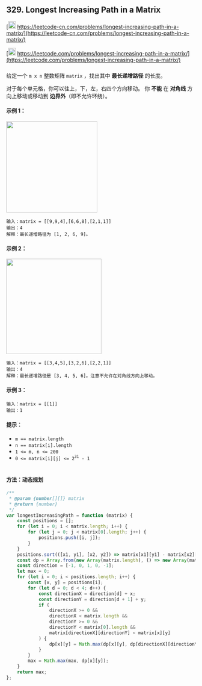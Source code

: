 ## 329. Longest Increasing Path in a Matrix

[<img src="https://static.leetcode-cn.com/cn-mono-assets/production/assets/logo-dark-cn.c42314a8.svg" height="20" /> https://leetcode-cn.com/problems/longest-increasing-path-in-a-matrix/](https://leetcode-cn.com/problems/longest-increasing-path-in-a-matrix/)

[<img src="https://assets.leetcode.com/static_assets/public/webpack_bundles/images/logo-dark.e99485d9b.svg" height="20"/> https://leetcode.com/problems/longest-increasing-path-in-a-matrix/](https://leetcode.com/problems/longest-increasing-path-in-a-matrix/)

###

给定一个 `m x n` 整数矩阵 `matrix` ，找出其中 **最长递增路径** 的长度。

对于每个单元格，你可以往上，下，左，右四个方向移动。 你 **不能** 在 **对角线** 方向上移动或移动到 **边界外**（即不允许环绕）。

#### 示例 1：

<img src="https://assets.leetcode.com/uploads/2021/01/05/grid1.jpg" width="242" />

```
输入：matrix = [[9,9,4],[6,6,8],[2,1,1]]
输出：4
解释：最长递增路径为 [1, 2, 6, 9]。
```

#### 示例 2：

<img src="https://assets.leetcode.com/uploads/2021/01/27/tmp-grid.jpg" width="253" />

```
输入：matrix = [[3,4,5],[3,2,6],[2,2,1]]
输出：4
解释：最长递增路径是 [3, 4, 5, 6]。注意不允许在对角线方向上移动。
```

#### 示例 3：

```
输入：matrix = [[1]]
输出：1
```

#### 提示：

-   `m == matrix.length`
-   `n == matrix[i].length`
-   `1 <= m, n <= 200`
-   `0 <= matrix[i][j] <= 2`<sup>`31`</sup>` - 1`

#

#### 方法：动态规划

```js
/**
 * @param {number[][]} matrix
 * @return {number}
 */
var longestIncreasingPath = function (matrix) {
    const positions = [];
    for (let i = 0; i < matrix.length; i++) {
        for (let j = 0; j < matrix[0].length; j++) {
            positions.push([i, j]);
        }
    }
    positions.sort(([x1, y1], [x2, y2]) => matrix[x1][y1] - matrix[x2][y2]);
    const dp = Array.from(new Array(matrix.length), () => new Array(matrix[0].length).fill(1));
    const direction = [-1, 0, 1, 0, -1];
    let max = 0;
    for (let i = 0; i < positions.length; i++) {
        const [x, y] = positions[i];
        for (let d = 0; d < 4; d++) {
            const directionX = direction[d] + x;
            const directionY = direction[d + 1] + y;
            if (
                directionX >= 0 &&
                directionX < matrix.length &&
                directionY >= 0 &&
                directionY < matrix[0].length &&
                matrix[directionX][directionY] < matrix[x][y]
            ) {
                dp[x][y] = Math.max(dp[x][y], dp[directionX][directionY] + 1);
            }
        }
        max = Math.max(max, dp[x][y]);
    }
    return max;
};
```
